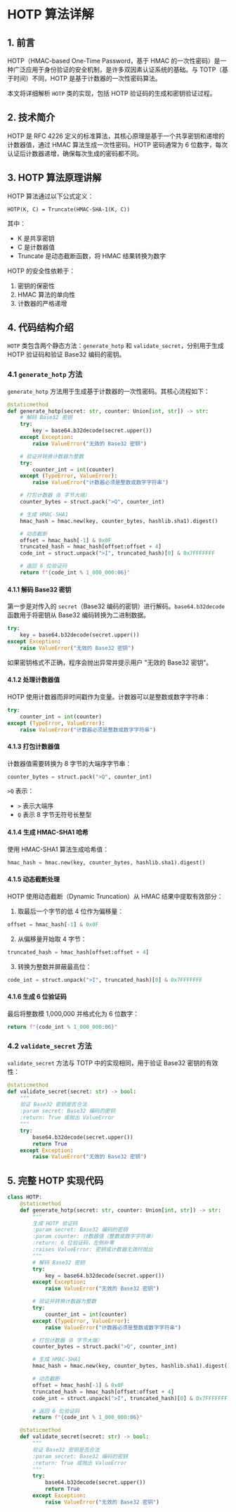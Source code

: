 # HOTP 算法详解

## 1. 前言

HOTP（HMAC-based One-Time Password，基于 HMAC 的一次性密码）是一种广泛应用于身份验证的安全机制，是许多双因素认证系统的基础。与 TOTP（基于时间）不同，HOTP 是基于计数器的一次性密码算法。

本文将详细解析 `HOTP` 类的实现，包括 HOTP 验证码的生成和密钥验证过程。

## 2. 技术简介

HOTP 是 RFC 4226 定义的标准算法，其核心原理是基于一个共享密钥和递增的计数器值，通过 HMAC 算法生成一次性密码。HOTP 密码通常为 6 位数字，每次认证后计数器递增，确保每次生成的密码都不同。

## 3. HOTP 算法原理讲解

HOTP 算法通过以下公式定义：
```
HOTP(K, C) = Truncate(HMAC-SHA-1(K, C)) 
```
其中：
- K 是共享密钥
- C 是计数器值
- Truncate 是动态截断函数，将 HMAC 结果转换为数字

HOTP 的安全性依赖于：
1. 密钥的保密性
2. HMAC 算法的单向性
3. 计数器的严格递增

## 4. 代码结构介绍

`HOTP` 类包含两个静态方法：`generate_hotp` 和 `validate_secret`，分别用于生成 HOTP 验证码和验证 Base32 编码的密钥。

### 4.1 `generate_hotp` 方法

`generate_hotp` 方法用于生成基于计数器的一次性密码。其核心流程如下：

```python
@staticmethod
def generate_hotp(secret: str, counter: Union[int, str]) -> str:
    # 解码 Base32 密钥
    try:
        key = base64.b32decode(secret.upper())
    except Exception:
        raise ValueError("无效的 Base32 密钥")

    # 验证并转换计数器为整数
    try:
        counter_int = int(counter)
    except (TypeError, ValueError):
        raise ValueError("计数器必须是整数或数字字符串")

    # 打包计数器（8 字节大端）
    counter_bytes = struct.pack(">Q", counter_int)

    # 生成 HMAC-SHA1
    hmac_hash = hmac.new(key, counter_bytes, hashlib.sha1).digest()

    # 动态截断
    offset = hmac_hash[-1] & 0x0F
    truncated_hash = hmac_hash[offset:offset + 4]
    code_int = struct.unpack(">I", truncated_hash)[0] & 0x7FFFFFFF

    # 返回 6 位验证码
    return f"{code_int % 1_000_000:06}"
```

#### 4.1.1 解码 Base32 密钥

第一步是对传入的 `secret`（Base32 编码的密钥）进行解码。`base64.b32decode` 函数用于将密钥从 Base32 编码转换为二进制数据。

```python
try:
    key = base64.b32decode(secret.upper())
except Exception:
    raise ValueError("无效的 Base32 密钥")
```

如果密钥格式不正确，程序会抛出异常并提示用户 "无效的 Base32 密钥"。

#### 4.1.2 处理计数器值

HOTP 使用计数器而非时间戳作为变量。计数器可以是整数或数字字符串：

```python
try:
    counter_int = int(counter)
except (TypeError, ValueError):
    raise ValueError("计数器必须是整数或数字字符串")
```

#### 4.1.3 打包计数器值

计数器值需要转换为 8 字节的大端序字节串：

```python
counter_bytes = struct.pack(">Q", counter_int)
```

`>Q` 表示：
- `>` 表示大端序
- `Q` 表示 8 字节无符号长整型

#### 4.1.4 生成 HMAC-SHA1 哈希

使用 HMAC-SHA1 算法生成哈希值：

```python
hmac_hash = hmac.new(key, counter_bytes, hashlib.sha1).digest()
```

#### 4.1.5 动态截断处理

HOTP 使用动态截断（Dynamic Truncation）从 HMAC 结果中提取有效部分：

1. 取最后一个字节的低 4 位作为偏移量：
```python
offset = hmac_hash[-1] & 0x0F
```

2. 从偏移量开始取 4 字节：
```python
truncated_hash = hmac_hash[offset:offset + 4]
```

3. 转换为整数并屏蔽最高位：
```python
code_int = struct.unpack(">I", truncated_hash)[0] & 0x7FFFFFFF
```

#### 4.1.6 生成 6 位验证码

最后将整数模 1,000,000 并格式化为 6 位数字：

```python
return f"{code_int % 1_000_000:06}"
```

### 4.2 `validate_secret` 方法

`validate_secret` 方法与 TOTP 中的实现相同，用于验证 Base32 密钥的有效性：

```python
@staticmethod
def validate_secret(secret: str) -> bool:
    """
    验证 Base32 密钥是否合法
    :param secret: Base32 编码的密钥
    :return: True 或抛出 ValueError
    """
    try:
        base64.b32decode(secret.upper())
        return True
    except Exception:
        raise ValueError("无效的 Base32 密钥")
```

## 5. 完整 HOTP 实现代码

```python
class HOTP:
    @staticmethod
    def generate_hotp(secret: str, counter: Union[int, str]) -> str:
        """
        生成 HOTP 验证码
        :param secret: Base32 编码的密钥
        :param counter: 计数器值（整数或数字字符串）
        :return: 6 位验证码，左侧补零
        :raises ValueError: 密钥或计数器无效时抛出
        """
        # 解码 Base32 密钥
        try:
            key = base64.b32decode(secret.upper())
        except Exception:
            raise ValueError("无效的 Base32 密钥")

        # 验证并转换计数器为整数
        try:
            counter_int = int(counter)
        except (TypeError, ValueError):
            raise ValueError("计数器必须是整数或数字字符串")

        # 打包计数器（8 字节大端）
        counter_bytes = struct.pack(">Q", counter_int)

        # 生成 HMAC-SHA1
        hmac_hash = hmac.new(key, counter_bytes, hashlib.sha1).digest()

        # 动态截断
        offset = hmac_hash[-1] & 0x0F
        truncated_hash = hmac_hash[offset:offset + 4]
        code_int = struct.unpack(">I", truncated_hash)[0] & 0x7FFFFFFF

        # 返回 6 位验证码
        return f"{code_int % 1_000_000:06}"

    @staticmethod
    def validate_secret(secret: str) -> bool:
        """
        验证 Base32 密钥是否合法
        :param secret: Base32 编码的密钥
        :return: True 或抛出 ValueError
        """
        try:
            base64.b32decode(secret.upper())
            return True
        except Exception:
            raise ValueError("无效的 Base32 密钥")
```
